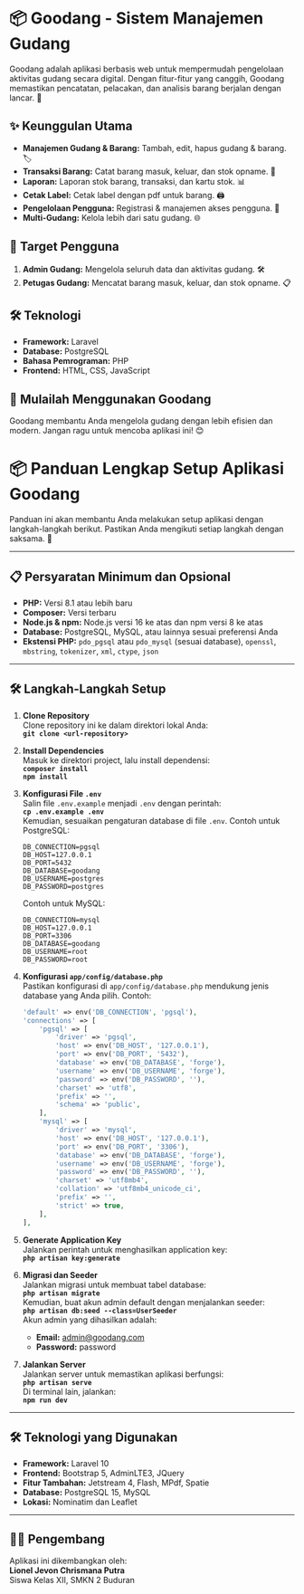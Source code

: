 # 📦 Goodang - Sistem Manajemen Gudang  

Goodang adalah aplikasi berbasis web untuk mempermudah pengelolaan aktivitas gudang secara digital. Dengan fitur-fitur yang canggih, Goodang memastikan pencatatan, pelacakan, dan analisis barang berjalan dengan lancar. 🚀  

## ✨ Keunggulan Utama  
- **Manajemen Gudang & Barang:** Tambah, edit, hapus gudang & barang. 🏷️  
- **Transaksi Barang:** Catat barang masuk, keluar, dan stok opname. 🔄  
- **Laporan:** Laporan stok barang, transaksi, dan kartu stok. 📊  
- **Cetak Label:** Cetak label dengan pdf untuk barang. 🖨️  
- **Pengelolaan Pengguna:** Registrasi & manajemen akses pengguna. 👥  
- **Multi-Gudang:** Kelola lebih dari satu gudang. 🌐  

## 🎯 Target Pengguna  
1. **Admin Gudang:** Mengelola seluruh data dan aktivitas gudang. 🛠️  
2. **Petugas Gudang:** Mencatat barang masuk, keluar, dan stok opname. 📋  

## 🛠️ Teknologi  
- **Framework:** Laravel  
- **Database:** PostgreSQL  
- **Bahasa Pemrograman:** PHP  
- **Frontend:** HTML, CSS, JavaScript  

## 🚀 Mulailah Menggunakan Goodang  
Goodang membantu Anda mengelola gudang dengan lebih efisien dan modern. Jangan ragu untuk mencoba aplikasi ini! 😊  

# 📦 Panduan Lengkap Setup Aplikasi Goodang
Panduan ini akan membantu Anda melakukan setup aplikasi dengan langkah-langkah berikut. Pastikan Anda mengikuti setiap langkah dengan saksama. 🚀

---

## 📋 Persyaratan Minimum dan Opsional

- **PHP:** Versi 8.1 atau lebih baru  
- **Composer:** Versi terbaru  
- **Node.js & npm:** Node.js versi 16 ke atas dan npm versi 8 ke atas  
- **Database:** PostgreSQL, MySQL, atau lainnya sesuai preferensi Anda  
- **Ekstensi PHP:** `pdo_pgsql` atau `pdo_mysql` (sesuai database), `openssl`, `mbstring`, `tokenizer`, `xml`, `ctype`, `json`  

---

## 🛠️ Langkah-Langkah Setup

1. **Clone Repository**  
   Clone repository ini ke dalam direktori lokal Anda:  
   **`git clone <url-repository>`**

2. **Install Dependencies**  
   Masuk ke direktori project, lalu install dependensi:  
   **`composer install`**  
   **`npm install`**

3. **Konfigurasi File `.env`**  
   Salin file `.env.example` menjadi `.env` dengan perintah:  
   **`cp .env.example .env`**  
   Kemudian, sesuaikan pengaturan database di file `.env`. Contoh untuk PostgreSQL:  
   ```env
   DB_CONNECTION=pgsql
   DB_HOST=127.0.0.1
   DB_PORT=5432
   DB_DATABASE=goodang
   DB_USERNAME=postgres
   DB_PASSWORD=postgres
   ```
   Contoh untuk MySQL:  
   ```env
   DB_CONNECTION=mysql
   DB_HOST=127.0.0.1
   DB_PORT=3306
   DB_DATABASE=goodang
   DB_USERNAME=root
   DB_PASSWORD=root
   ```

4. **Konfigurasi `app/config/database.php`**  
   Pastikan konfigurasi di `app/config/database.php` mendukung jenis database yang Anda pilih. Contoh:  
   ```php
   'default' => env('DB_CONNECTION', 'pgsql'),
   'connections' => [
       'pgsql' => [
           'driver' => 'pgsql',
           'host' => env('DB_HOST', '127.0.0.1'),
           'port' => env('DB_PORT', '5432'),
           'database' => env('DB_DATABASE', 'forge'),
           'username' => env('DB_USERNAME', 'forge'),
           'password' => env('DB_PASSWORD', ''),
           'charset' => 'utf8',
           'prefix' => '',
           'schema' => 'public',
       ],
       'mysql' => [
           'driver' => 'mysql',
           'host' => env('DB_HOST', '127.0.0.1'),
           'port' => env('DB_PORT', '3306'),
           'database' => env('DB_DATABASE', 'forge'),
           'username' => env('DB_USERNAME', 'forge'),
           'password' => env('DB_PASSWORD', ''),
           'charset' => 'utf8mb4',
           'collation' => 'utf8mb4_unicode_ci',
           'prefix' => '',
           'strict' => true,
       ],
   ],
   ```

5. **Generate Application Key**  
   Jalankan perintah untuk menghasilkan application key:  
   **`php artisan key:generate`**

6. **Migrasi dan Seeder**  
   Jalankan migrasi untuk membuat tabel database:  
   **`php artisan migrate`**  
   Kemudian, buat akun admin default dengan menjalankan seeder:  
   **`php artisan db:seed --class=UserSeeder`**  
   Akun admin yang dihasilkan adalah:  
   - **Email:** admin@goodang.com  
   - **Password:** password  

7. **Jalankan Server**  
   Jalankan server untuk memastikan aplikasi berfungsi:  
   **`php artisan serve`**  
   Di terminal lain, jalankan:  
   **`npm run dev`**  

---

## 🛠️ Teknologi yang Digunakan  

- **Framework:** Laravel 10  
- **Frontend:** Bootstrap 5, AdminLTE3, JQuery  
- **Fitur Tambahan:** Jetstream 4, Flash, MPdf, Spatie  
- **Database:** PostgreSQL 15, MySQL  
- **Lokasi:** Nominatim dan Leaflet  

---

## 🧑‍💻 Pengembang  

Aplikasi ini dikembangkan oleh:  
**Lionel Jevon Chrismana Putra**  
Siswa Kelas XII, SMKN 2 Buduran  
